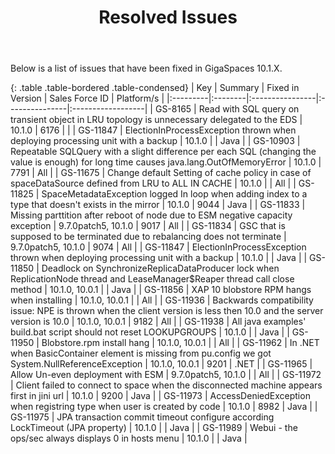 ﻿---
layout: post
title:  Resolved Issues
categories: EARLY_ACCESS
parent: none
weight: 300
---


Below is a list of issues that have been fixed in GigaSpaces 10.1.X.



{: .table .table-bordered .table-condensed}
| Key | Summary | Fixed in Version | Sales Force ID | Platform/s |
|:---------|:--------|:----------------|:---------------|:------------------|
| GS-8165  | Read with SQL query on transient object in LRU topology is unnecessary delegated to the EDS | 10.1.0 | 6176 |  |
| <nobr>GS-11847</nobr> | ElectionInProcessException thrown when deploying processing unit with a backup | 10.1.0 |  | Java |
| GS-10903 | Repeatable SQLQuery with a slight difference per each SQL (changing the value is enough) for long time causes java.lang.OutOfMemoryError | 10.1.0 | 7791 | All |
| GS-11675 | Change default Setting of cache policy in case of spaceDataSource defined from LRU to ALL IN CACHE | 10.1.0 |  | All |
| GS-11825 | SpaceMetadataException logged In loop when adding index to a type that doesn't exists in the mirror | 10.1.0 | 9044 | Java |
| GS-11833 | Missing parttition after reboot of node due to ESM negative capacity exception | 9.7.0patch5, 10.1.0 | 9017 | All |
| GS-11834 | GSC that is supposed to be terminated due to rebalancing does not terminate | 9.7.0patch5, 10.1.0 | 9074 | All |
| GS-11847 | ElectionInProcessException thrown when deploying processing unit with a backup | 10.1.0 |  | Java |
| GS-11850 | Deadlock on SynchronizeReplicaDataProducer lock when ReplicationNode thread and LeaseManager$Reaper thread call close method | 10.1.0, 10.0.1  |  | Java |
| GS-11856 | XAP 10 blobstore RPM hangs when installing | 10.1.0, 10.0.1  |  | All |
| GS-11936 | Backwards compatibility issue: NPE is thrown when the client version is less then 10.0 and the server version is 10.0 | 10.1.0, 10.0.1 | 9182 | All |
| GS-11938 | All java examples' build.bat script should not reset LOOKUPGROUPS | 10.1.0 | | Java |
| GS-11950 | Blobstore.rpm install hang | 10.1.0, 10.0.1 |  | All |
| GS-11962 | In .NET when BasicContainer element is missing from pu.config we got System.NullReferenceException | 10.1.0, 10.0.1 | 9201  | .NET |
| GS-11965 | Allow Un-even deployment with ESM | 9.7.0patch5, 10.1.0 |  | All |
| GS-11972 | Client failed to connect to space when the disconnected machine appears first in jini url | 10.1.0 | 9200  | Java |
| GS-11973 | AccessDeniedException when registring type when user is created by code | 10.1.0 | 8982  | Java |
| GS-11975 | JPA transaction commit timeout configure according LockTimeout (JPA property) | 10.1.0 |  | Java |
| GS-11989 | Webui - the ops/sec always displays 0 in hosts menu | 10.1.0 |  | Java |